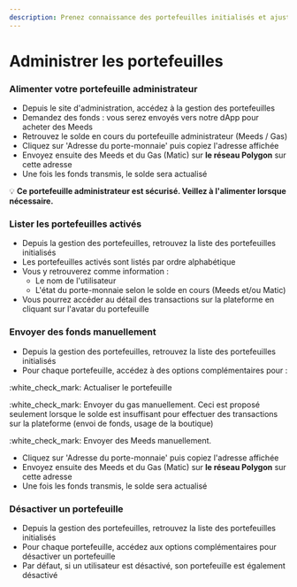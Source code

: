 ```yaml
---
description: Prenez connaissance des portefeuilles initialisés et ajustez si besoin
---
```


# Administrer les portefeuilles

### Alimenter votre portefeuille administrateur

* Depuis le site d'administration, accédez à la gestion des portefeuilles
* Demandez des fonds : vous serez envoyés vers notre dApp pour acheter des Meeds
* Retrouvez le solde en cours du portefeuille administrateur (Meeds / Gas)
* Cliquez sur 'Adresse du porte-monnaie' puis copiez l'adresse affichée
* Envoyez ensuite des Meeds et du Gas (Matic) sur **le réseau Polygon** sur cette adresse
* Une fois les fonds transmis, le solde sera actualisé

:bulb: **Ce portefeuille administrateur est sécurisé. Veillez à l'alimenter lorsque nécessaire.**

### Lister les portefeuilles activés

* Depuis la gestion des portefeuilles, retrouvez la liste des portefeuilles initialisés
* Les portefeuilles activés sont listés par ordre alphabétique
* Vous y retrouverez comme information :
  * Le nom de l'utilisateur
  * L'état du porte-monnaie selon le solde en cours (Meeds et/ou Matic)
* Vous pourrez accéder au détail des transactions sur la plateforme en cliquant sur l'avatar du portefeuille

### Envoyer des fonds manuellement

* Depuis la gestion des portefeuilles, retrouvez la liste des portefeuilles initialisés
* Pour chaque portefeuille, accédez à des options complémentaires pour :&#x20;

:white\_check\_mark: Actualiser le portefeuille

:white\_check\_mark: Envoyer du gas manuellement. Ceci est proposé seulement lorsque le solde est insuffisant pour effectuer des transactions sur la plateforme (envoi de fonds, usage de la boutique)

:white\_check\_mark: Envoyer des Meeds manuellement.&#x20;

* Cliquez sur 'Adresse du porte-monnaie' puis copiez l'adresse affichée
* Envoyez ensuite des Meeds et du Gas (Matic) sur **le réseau Polygon** sur cette adresse
* Une fois les fonds transmis, le solde sera actualisé

### Désactiver un portefeuille

* Depuis la gestion des portefeuilles, retrouvez la liste des portefeuilles initialisés
* Pour chaque portefeuille, accédez aux options complémentaires pour désactiver un portefeuille
* Par défaut, si un utilisateur est désactivé, son portefeuille est également désactivé
